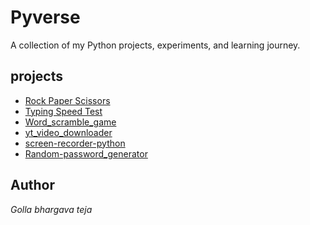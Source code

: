 <h1>Pyverse</h1>
A collection of my Python projects, experiments, and learning journey.

## projects
- [Rock Paper Scissors](./rock_paper_scissors/README.md)
- [Typing Speed Test  ](./typing_speed_test/README.md)
- [Word_scramble_game ](./word_scramble/README.md)
- [yt_video_downloader ](./youtubevideo_downloader/README.md)
- [screen-recorder-python ](./screener-recorder/README.md)
- [Random-password_generator ](./Random_passsword_generator/README.md)
## Author

<em>Golla bhargava teja<em>

